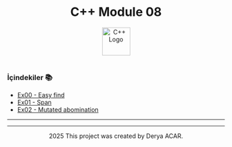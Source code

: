 <div align="center">
  <h1>C++ Module 08</h1> <img src="https://cdn-icons-png.flaticon.com/512/6132/6132222.png" alt="C++ Logo" width="65"></br></br>
</div>

<p align="center">
</p>


### İçindekiler 📚
  - [Ex00 - Easy find](#ex00)
  - [Ex01 - Span](#ex01)
  - [Ex02 - Mutated abomination](#ex02)


---

---

<p align="center">2025 This project was created by Derya ACAR.</p>
